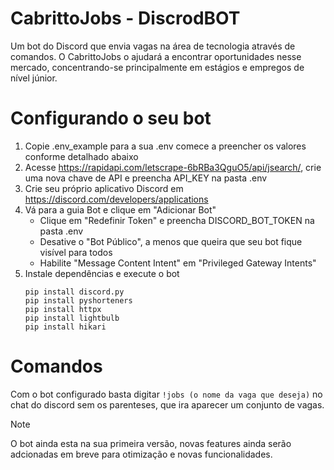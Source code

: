# CabrittoJobs - DiscrodBOT
Um bot do Discord que envia vagas na área de tecnologia através de comandos. O CabrittoJobs o ajudará a encontrar oportunidades nesse mercado, concentrando-se principalmente em estágios e empregos de nível júnior.

# Configurando o seu bot
1. Copie .env_example para a sua .env comece a preencher os valores conforme detalhado abaixo
2. Acesse https://rapidapi.com/letscrape-6bRBa3QguO5/api/jsearch/, crie uma nova chave de API e preencha API_KEY na pasta .env
3. Crie seu próprio aplicativo Discord em https://discord.com/developers/applications
4. Vá para a guia Bot e clique em "Adicionar Bot"
   - Clique em "Redefinir Token" e preencha DISCORD_BOT_TOKEN na pasta .env
   - Desative o "Bot Público", a menos que queira que seu bot fique visível para todos
   - Habilite "Message Content Intent" em "Privileged Gateway Intents"
5. Instale dependências e execute o bot
   ```
   pip install discord.py
   pip install pyshorteners
   pip install httpx
   pip install lightbulb
   pip install hikari
   ```
# Comandos
Com o bot configurado basta digitar ```!jobs (o nome da vaga que deseja)``` no chat do discord sem os parenteses, que ira aparecer um conjunto de vagas.
> [!NOTE]
> O bot ainda esta na sua primeira versão, novas features ainda serão adcionadas em breve para otimização e novas funcionalidades.
